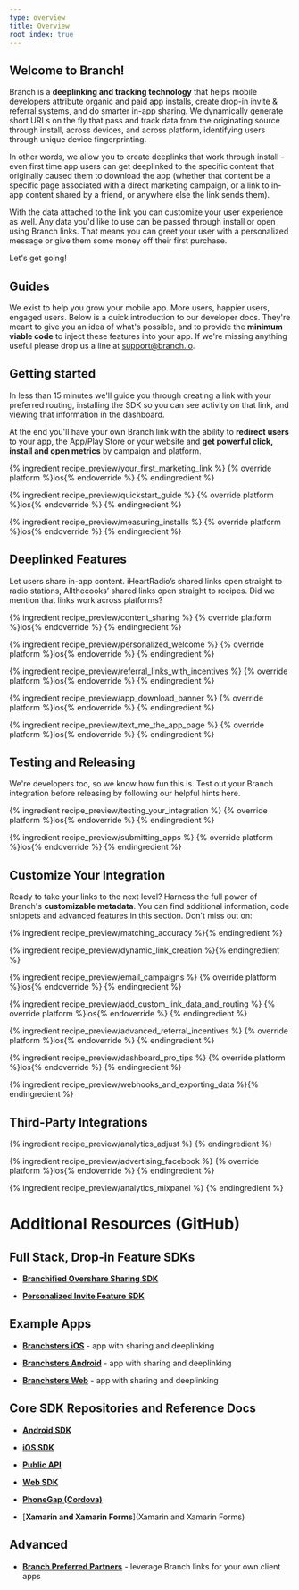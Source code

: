 ```yaml
---
type: overview
title: Overview
root_index: true
---
```


## Welcome to Branch!

Branch is a **deeplinking and tracking technology** that helps mobile developers attribute organic and paid app installs, create drop-in invite & referral systems, and do smarter in-app sharing. We dynamically generate short URLs on the fly that pass and track data from the originating source through install, across devices, and across platform, identifying users through unique device fingerprinting. 

In other words, we allow you to create deeplinks that work through install - even first time app users can get deeplinked to the specific content that originally caused them to download the app (whether that content be a specific page associated with a direct marketing campaign, or a link to in-app content shared by a friend, or anywhere else the link sends them).

With the data attached to the link you can customize your user experience as well. Any data you'd like to use can be passed through install or open using Branch links. That means you can greet your user with a personalized message or give them some money off their first purchase.

Let's get going! 


## Guides

We exist to help you grow your mobile app. More users, happier users, engaged users. Below is a quick introduction to our developer docs. They're meant to give you an idea of what's possible, and to provide the **minimum viable code** to inject these features into your app. If we're missing anything useful please drop us a line at support@branch.io. 


## Getting started

In less than 15 minutes we'll guide you through creating a link with your preferred routing, installing the SDK so you can see activity on that link, and viewing that information in the dashboard.

At the end you'll have your own Branch link with the ability to **redirect users** to your app, the App/Play Store or your website and **get powerful click, install and open metrics** by campaign and platform.

{% ingredient recipe_preview/your_first_marketing_link %}
	{% override platform %}ios{% endoverride %}
{% endingredient %}

{% ingredient recipe_preview/quickstart_guide %}
	{% override platform %}ios{% endoverride %}
{% endingredient %}

{% ingredient recipe_preview/measuring_installs %}
	{% override platform %}ios{% endoverride %}
{% endingredient %}


## Deeplinked Features

Let users share in-app content. iHeartRadio’s shared links open straight to radio stations, Allthecooks’ shared links open straight to recipes. Did we mention that links work across platforms?

{% ingredient recipe_preview/content_sharing %}
	{% override platform %}ios{% endoverride %}
{% endingredient %}

{% ingredient recipe_preview/personalized_welcome %}
	{% override platform %}ios{% endoverride %}
{% endingredient %}

{% ingredient recipe_preview/referral_links_with_incentives %}
	{% override platform %}ios{% endoverride %}
{% endingredient %}

{% ingredient recipe_preview/app_download_banner %}
	{% override platform %}ios{% endoverride %}
{% endingredient %}

{% ingredient recipe_preview/text_me_the_app_page %}
	{% override platform %}ios{% endoverride %}
{% endingredient %}


 
## Testing and Releasing

We're developers too, so we know how fun this is. Test out your Branch integration before releasing by following our helpful hints here.

{% ingredient recipe_preview/testing_your_integration %}
	{% override platform %}ios{% endoverride %}
{% endingredient %}

{% ingredient recipe_preview/submitting_apps %}
	{% override platform %}ios{% endoverride %}
{% endingredient %}



## Customize Your Integration

Ready to take your links to the next level? Harness the full power of Branch's **customizable metadata**. You can find additional information, code snippets and advanced features in this section. Don't miss out on:


{% ingredient recipe_preview/matching_accuracy %}{% endingredient %}

{% ingredient recipe_preview/dynamic_link_creation %}{% endingredient %}

{% ingredient recipe_preview/email_campaigns %}
	{% override platform %}ios{% endoverride %}
{% endingredient %}

{% ingredient recipe_preview/add_custom_link_data_and_routing %}
	{% override platform %}ios{% endoverride %}
{% endingredient %}

{% ingredient recipe_preview/advanced_referral_incentives %}
	{% override platform %}ios{% endoverride %}
{% endingredient %}

{% ingredient recipe_preview/dashboard_pro_tips %}
	{% override platform %}ios{% endoverride %}
{% endingredient %}

{% ingredient recipe_preview/webhooks_and_exporting_data %}{% endingredient %}



## Third-Party Integrations

{% ingredient recipe_preview/analytics_adjust %}
{% endingredient %}

{% ingredient recipe_preview/advertising_facebook %}
	{% override platform %}ios{% endoverride %}
{% endingredient %}

{% ingredient recipe_preview/analytics_mixpanel %}
{% endingredient %}



# Additional Resources (GitHub)

## Full Stack, Drop-in Feature SDKs

* [**Branchified Overshare Sharing SDK**](https://github.com/BranchMetrics/overshare-deeplinking-kit)

* [**Personalized Invite Feature SDK**](https://github.com/BranchMetrics/Branch-iOS-Invite-SDK)


## Example Apps

* [**Branchsters iOS**](https://github.com/BranchMetrics/Branchster-iOS) - app with sharing and deeplinking

* [**Branchsters Android**](https://github.com/BranchMetrics/Branchster-Android) - app with sharing and deeplinking

* [**Branchsters Web**](https://github.com/BranchMetrics/Branchster-Web) - app with sharing and deeplinking


## Core SDK Repositories and Reference Docs

* [**Android SDK**](https://github.com/BranchMetrics/Branch-Android-SDK)

* [**iOS SDK**](https://github.com/BranchMetrics/Branch-iOS-SDK)

* [**Public API**](https://github.com/BranchMetrics/Branch-Public-API)

* [**Web SDK**](https://github.com/BranchMetrics/Web-SDK)

* [**PhoneGap (Cordova)**](https://github.com/BranchMetrics/Branch_PhoneGap_SDK)

* [**Xamarin and Xamarin Forms**](Xamarin and Xamarin Forms)


## Advanced

* [**Branch Preferred Partners**](https://github.com/BranchMetrics/Branch-Integration-Guides/blob/master/bpp-guide.md) - leverage Branch links for your own client apps



